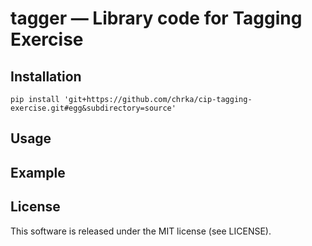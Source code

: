 # tagger — Library code for Tagging Exercise


## Installation

```shell script
pip install 'git+https://github.com/chrka/cip-tagging-exercise.git#egg&subdirectory=source'
```

## Usage



## Example


## License

This software is released under the MIT license (see LICENSE).
